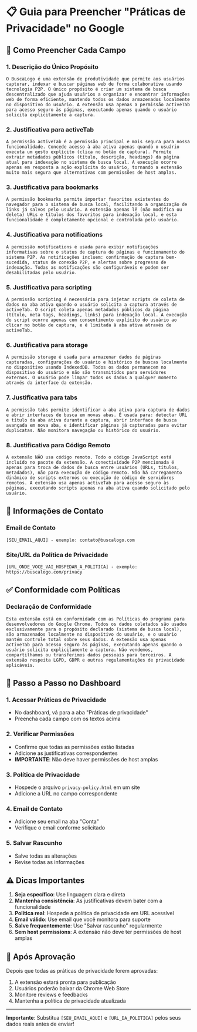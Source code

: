 # 📋 Guia para Preencher "Práticas de Privacidade" no Google

## 🎯 **Como Preencher Cada Campo**

### **1. Descrição do Único Propósito**
```
O BuscaLogo é uma extensão de produtividade que permite aos usuários capturar, indexar e buscar páginas web de forma colaborativa usando tecnologia P2P. O único propósito é criar um sistema de busca descentralizado que ajuda usuários a organizar e encontrar informações web de forma eficiente, mantendo todos os dados armazenados localmente no dispositivo do usuário. A extensão usa apenas a permissão activeTab para acesso seguro às páginas, executando apenas quando o usuário solicita explicitamente a captura.
```

### **2. Justificativa para activeTab**
```
A permissão activeTab é a permissão principal e mais segura para nossa funcionalidade. Concede acesso à aba ativa apenas quando o usuário executa um gesto explícito (clica no botão de captura). Permite extrair metadados públicos (título, descrição, headings) da página atual para indexação no sistema de busca local. A execução ocorre apenas em resposta a ação explícita do usuário, tornando a extensão muito mais segura que alternativas com permissões de host amplas.
```

### **3. Justificativa para bookmarks**
```
A permissão bookmarks permite importar favoritos existentes do navegador para o sistema de busca local, facilitando a organização de links já salvos pelo usuário. A extensão apenas lê (não modifica ou deleta) URLs e títulos dos favoritos para indexação local, e esta funcionalidade é completamente opcional e controlada pelo usuário.
```

### **4. Justificativa para notifications**
```
A permissão notifications é usada para exibir notificações informativas sobre o status de captura de páginas e funcionamento do sistema P2P. As notificações incluem: confirmação de captura bem-sucedida, status de conexão P2P, e alertas sobre progresso de indexação. Todas as notificações são configuráveis e podem ser desabilitadas pelo usuário.
```

### **5. Justificativa para scripting**
```
A permissão scripting é necessária para injetar scripts de coleta de dados na aba ativa quando o usuário solicita a captura através de activeTab. O script coleta apenas metadados públicos da página (título, meta tags, headings, links) para indexação local. A execução do script ocorre apenas com consentimento explícito do usuário ao clicar no botão de captura, e é limitada à aba ativa através de activeTab.
```

### **6. Justificativa para storage**
```
A permissão storage é usada para armazenar dados de páginas capturadas, configurações do usuário e histórico de buscas localmente no dispositivo usando IndexedDB. Todos os dados permanecem no dispositivo do usuário e não são transmitidos para servidores externos. O usuário pode limpar todos os dados a qualquer momento através da interface da extensão.
```

### **7. Justificativa para tabs**
```
A permissão tabs permite identificar a aba ativa para captura de dados e abrir interfaces de busca em novas abas. É usada para: detectar URL e título da aba ativa durante a captura, abrir interface de busca avançada em nova aba, e identificar páginas já capturadas para evitar duplicatas. Não monitora navegação ou histórico do usuário.
```

### **8. Justificativa para Código Remoto**
```
A extensão NÃO usa código remoto. Todo o código JavaScript está incluído no pacote da extensão. A conectividade P2P mencionada é apenas para troca de dados de busca entre usuários (URLs, títulos, metadados), não para execução de código remoto. Não há carregamento dinâmico de scripts externos ou execução de código de servidores remotos. A extensão usa apenas activeTab para acesso seguro às páginas, executando scripts apenas na aba ativa quando solicitado pelo usuário.
```

## 📧 **Informações de Contato**

### **Email de Contato**
```
[SEU_EMAIL_AQUI] - exemplo: contato@buscalogo.com
```

### **Site/URL da Política de Privacidade**
```
[URL_ONDE_VOCE_VAI_HOSPEDAR_A_POLITICA] - exemplo: https://buscalogo.com/privacy
```

## ✅ **Conformidade com Políticas**

### **Declaração de Conformidade**
```
Esta extensão está em conformidade com as Políticas do programa para desenvolvedores do Google Chrome. Todos os dados coletados são usados exclusivamente para o propósito declarado (sistema de busca local), são armazenados localmente no dispositivo do usuário, e o usuário mantém controle total sobre seus dados. A extensão usa apenas activeTab para acesso seguro às páginas, executando apenas quando o usuário solicita explicitamente a captura. Não vendemos, compartilhamos ou transferimos dados pessoais para terceiros. A extensão respeita LGPD, GDPR e outras regulamentações de privacidade aplicáveis.
```

## 🔄 **Passo a Passo no Dashboard**

### **1. Acessar Práticas de Privacidade**
- No dashboard, vá para a aba "Práticas de privacidade"
- Preencha cada campo com os textos acima

### **2. Verificar Permissões**
- Confirme que todas as permissões estão listadas
- Adicione as justificativas correspondentes
- **IMPORTANTE**: Não deve haver permissões de host amplas

### **3. Política de Privacidade**
- Hospede o arquivo `privacy-policy.html` em um site
- Adicione a URL no campo correspondente

### **4. Email de Contato**
- Adicione seu email na aba "Conta"
- Verifique o email conforme solicitado

### **5. Salvar Rascunho**
- Salve todas as alterações
- Revise todas as informações

## ⚠️ **Dicas Importantes**

1. **Seja específico**: Use linguagem clara e direta
2. **Mantenha consistência**: As justificativas devem bater com a funcionalidade
3. **Política real**: Hospede a política de privacidade em URL acessível
4. **Email válido**: Use email que você monitora para suporte
5. **Salve frequentemente**: Use "Salvar rascunho" regularmente
6. **Sem host permissions**: A extensão não deve ter permissões de host amplas

## 🎉 **Após Aprovação**

Depois que todas as práticas de privacidade forem aprovadas:
1. A extensão estará pronta para publicação
2. Usuários poderão baixar da Chrome Web Store
3. Monitore reviews e feedbacks
4. Mantenha a política de privacidade atualizada

---

**Importante**: Substitua `[SEU_EMAIL_AQUI]` e `[URL_DA_POLITICA]` pelos seus dados reais antes de enviar!
